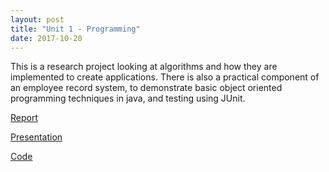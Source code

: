 ```yaml
---
layout: post
title: "Unit 1 - Programming"
date: 2017-10-20
---
```


This is a research project looking at algorithms and how they are implemented to create applications.  There is also a practical component of an employee record system, to demonstrate basic object oriented programming techniques in java, and testing using JUnit.

[Report](https://drive.proton.me/urls/RXP04RPBQC#TQ79HMZbUatW)

[Presentation](https://drive.proton.me/urls/3EBFCVSP28#ECcMUuIjt8w6)

[Code](https://github.com/DanJamesHayes/HNC_code/tree/main/employee_record_system)